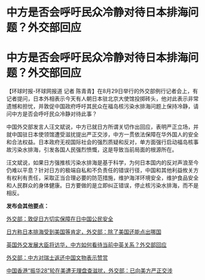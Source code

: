# 中方是否会呼吁民众冷静对待日本排海问题？外交部回应

# 中方是否会呼吁民众冷静对待日本排海问题？外交部回应

【环球时报-环球网报道 记者
陈青青】在8月29日举行的外交部例行记者会上，有记者提问，日本外相表示今天有人朝日本驻北京大使馆投掷砖头，他对此表示非常遗憾和担忧，并敦促中国政府呼吁其民众在福岛核污染水排海问题上保持冷静，请问中方是否会呼吁民众冷静对待此事？

中国外交部发言人汪文斌说，中方已就日方所谓关切作出回应，表明严正立场，并就中国驻日本使领馆遭受滋扰提出严正交涉，中方一贯依法保障在华外国人的安全和合法权益。日本政府无视国际社会的强烈质疑和反对，单方面强行启动福岛核事故污染水排海，引发各国人民强烈愤慨，这是导致当前局面的根源所在。

汪文斌说，如果日方强推核污染水排海是基于科学，为何日本国内的反对声浪至今仍难以平息？针对日方的极端自私和不负责任的错误行径，中国和其他利益攸关方有权利有责任，采取正当合理必要的防范措施，维护海洋环境安全，维护食品安全和人民群众的身体健康。日方要做的是立即纠正错误，停止核污染水排海，而不是相反。

**发布会其他要点：**

[外交部：敦促日方切实保障在日中国公民安全](https://new.qq.com/rain/a/20230829A04OJ100)

[日方称日本排海受到美国等肯定，外交部：除了美国还能点出哪国](https://new.qq.com/rain/a/20230829A04PY100)

[英国外交发展大臣将访华，中方如何看待当前中英关系？外交部回应 ](https://new.qq.com/rain/a/20230829A04P7V00)

[外交部：中方对瑞士返还中国文物表示赞赏 ](https://new.qq.com/rain/a/20230829A04NXI00)

[中国香港“振华28”轮在美遭无理盘查滋扰，外交部：已向美方严正交涉
](https://new.qq.com/rain/a/20230829A04ORR00)

